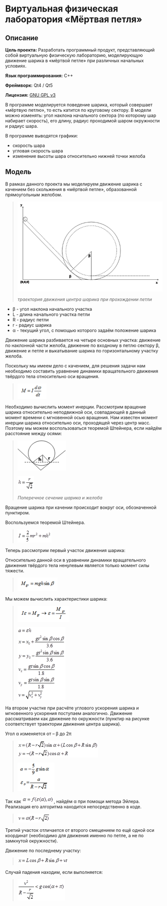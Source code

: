 # Виртуальная физическая лаборатория «Мёртвая петля»

## Описание

**Цель проекта:** Разработать программный продукт, представляющий собой виртуальную физическую лабораторию, моделирующую движение шарика в «мёртвой петле» при различных начальных условиях.

**Язык программирования:** C++

**Фреймворк:** Qt4 / Qt5

**Лицензия:** [GNU GPL v3](http://www.gnu.org/copyleft/gpl.html)

В программе моделируется поведение шарика, который совершает «мёртвую петлю», то есть катится по круговому сектору. В модели можно изменять: угол наклона начального сектора (по которому шар набирает скорость), его длину, радиус проходимой шаром окружности и радиус шара.

В программе выводятся графики:
 * скорость шара
 * угловая скорость шара
 * изменение высоты шара относительно нижней точки желоба

## Модель

В рамках данного проекта мы моделируем движение шарика с качением без скольжения в «мёртвой петле», образованной прямоугольным желобом.

> ![image](src/Deathloop/resources/html/help/image001.png)
>
> *траектория движения центра шарика при прохождении петли*

 * β - угол наклона начального участка
 * L - длина начального участка петли
 * R - радиус петли
 * r - радиус шарика
 * α - текущий угол, с помощью которого задаём положение шарика

Движение шарика разбивается на четыре основных участка: движение по наклонной части желоба, движение по входному в петлю сектору β, движение и петле и выкатывание шарика по горизонтальному участку желоба. 

Поскольку мы имеем дело с качением, для решения задачи нам необходимо составить уравнение динамики вращательного движения твёрдого тела относительно оси вращения.

> ![M=I*dω/dt](src/Deathloop/resources/html/help/pic1.PNG)

Необходимо вычислить момент инерции. Рассмотрим вращение шарика относительно неподвижной оси, совпадающей в данный момент времени с мгновенной осью вращения. Нам известен момент инерции шарика относительно оси, проходящей через центр масс. Поэтому мы можем воспользоваться теоремой Штейнера, если найдём расстояние между осями:

> ![image](src/Deathloop/resources/html/help/image002.png)
>
> ![h=r/sqrt(2)](src/Deathloop/resources/html/help/image004.png)
>
> *Поперечное сечение шарика и желоба*

Вращение шарика при качении происходит вокруг оси, обозначенной пунктиром.

Воспользуемся теоремой Штейнера.

> ![I=(2/5)*m*r^2+m*h^2](src/Deathloop/resources/html/help/image006.png)

Теперь рассмотрим первый участок движения шарика:

Относительно данной оси в уравнении динамики вращательного движения твёрдого тела ненулевым является только момент силы тяжести.

> ![M_gr=m*g*h*sin(β)](src/Deathloop/resources/html/help/sn1.PNG)

Мы можем вычислить характеристики шарика:

> ![I*ε=M_gr -> ε=M_gr/I](src/Deathloop/resources/html/help/sn2.PNG)
>
> ![a=ε*h, x=x_0+g*t^2*sin(β)*cos(β)/3.6, y=y_0-g*t^2*sin(β)*sin(β)/3.6, v_x=g*t*sin(β)*cos(β)/1.8, v_y=g*t*sin(β)*sin(β)/1.8, v=sqrt(v_x^2+v_y^2)](src/Deathloop/resources/html/help/image012.png)

На втором участке при расчёте углового ускорения шарика и мгновенного ускорения поступаем аналогично. Движение рассматриваем как движение по окружности (пунктир на рисунке соответствует траектории движения центра шарика).

Угол α изменяется от – β до 2π

> ![x=(R-r*sqrt(2))*sin(α)+(L*cos(β)+R*sin(β)), y=-(R-r*sqrt(2))*cos(α)+R](src/Deathloop/resources/html/help/image014.png)
>
> ![a=(-5/9)*g*sin(α), ε_tr=a/(R-r*sqrt(2)), y=-(R-r*sqrt(2))*cos(α)+R](src/Deathloop/resources/html/help/sn3.PNG)

Так как ![α=f(ε(α),ω)](src/Deathloop/resources/html/help/image018.png), найдём α при помощи метода Эйлера. Реализация его алгоритма находится непосредственно в коде.

> ![v=ω*(R-r*sqrt(2))](src/Deathloop/resources/html/help/image020.png)

Третий участок отличается от второго смещением по ещё одной оси координат (необходимо для движения именно по петле, а не по замкнутой окружности).

Движение по последнему участку:

> ![x=L*cos(β)+R*sin(β)+v*t](src/Deathloop/resources/html/help/image022.png)

Случай падения находим, если выполняется:

> ![v^2/(R-r/2)<g*cos(α+π)](src/Deathloop/resources/html/help/image024.png)

